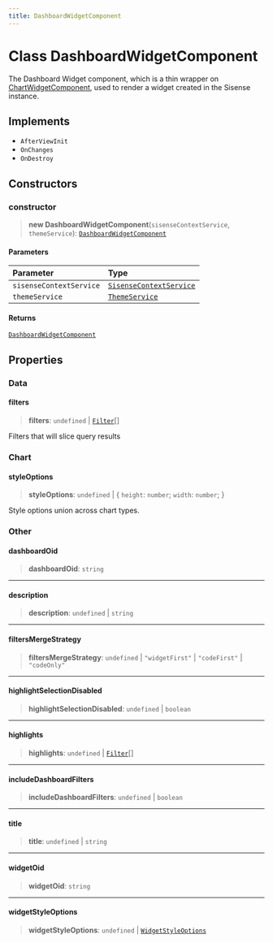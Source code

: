 ```yaml
---
title: DashboardWidgetComponent
---
```


# Class DashboardWidgetComponent

The Dashboard Widget component, which is a thin wrapper on [ChartWidgetComponent](class.ChartWidgetComponent.md),
used to render a widget created in the Sisense instance.

## Implements

- `AfterViewInit`
- `OnChanges`
- `OnDestroy`

## Constructors

### constructor

> **new DashboardWidgetComponent**(`sisenseContextService`, `themeService`): [`DashboardWidgetComponent`](class.DashboardWidgetComponent.md)

#### Parameters

| Parameter | Type |
| :------ | :------ |
| `sisenseContextService` | [`SisenseContextService`](class.SisenseContextService.md) |
| `themeService` | [`ThemeService`](class.ThemeService.md) |

#### Returns

[`DashboardWidgetComponent`](class.DashboardWidgetComponent.md)

## Properties

### Data

#### filters

> **filters**: `undefined` \| [`Filter`](../../sdk-data/interfaces/interface.Filter.md)[]

Filters that will slice query results

### Chart

#### styleOptions

> **styleOptions**: `undefined` \| \{
  `height`: `number`;
  `width`: `number`;
 }

Style options union across chart types.

### Other

#### dashboardOid

> **dashboardOid**: `string`

***

#### description

> **description**: `undefined` \| `string`

***

#### filtersMergeStrategy

> **filtersMergeStrategy**: `undefined` \| `"widgetFirst"` \| `"codeFirst"` \| `"codeOnly"`

***

#### highlightSelectionDisabled

> **highlightSelectionDisabled**: `undefined` \| `boolean`

***

#### highlights

> **highlights**: `undefined` \| [`Filter`](../../sdk-data/interfaces/interface.Filter.md)[]

***

#### includeDashboardFilters

> **includeDashboardFilters**: `undefined` \| `boolean`

***

#### title

> **title**: `undefined` \| `string`

***

#### widgetOid

> **widgetOid**: `string`

***

#### widgetStyleOptions

> **widgetStyleOptions**: `undefined` \| [`WidgetStyleOptions`](../../sdk-ui/interfaces/interface.WidgetStyleOptions.md)
